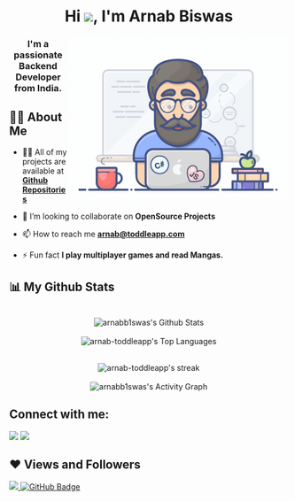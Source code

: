 <h1 align=center>Hi <img src="https://raw.githubusercontent.com/MartinHeinz/MartinHeinz/master/wave.gif" width="30px">, I'm Arnab Biswas</h1>
<img align=right alt="Coding" width="400" src="./icon/sidegif.gif">
<h3 align=center>I'm a passionate Backend Developer from India.</h3>

## 🙋‍♂️ About Me

- 👨‍💻 All of my projects are available at **[Github Repositories](https://github.com/arnabb1swas?tab=repositories)**

- 👯 I’m looking to collaborate on **OpenSource Projects**

- 📫 How to reach me **arnab@toddleapp.com**

- ⚡ Fun fact **I play multiplayer games and read Mangas.**


## 📊 My Github Stats

<p align="center">
 <br/>
    <img alt="arnabb1swas's Github Stats" src="https://github-readme-stats.vercel.app/api?username=arnab-toddleapp&count_private=true&layout=compact&show_icons=true&theme=tokyonight" />
<br/>
<br/>
     <img alt="arnab-toddleapp's Top Languages" src="https://github-readme-stats.vercel.app/api/top-langs/?username=arnab-toddleapp&count_private=true&langs_count=20&layout=compact&show_icons=true&theme=tokyonight" />
<br/>
</p>
<p align="center">
  <br/>
    <img title="Arnab Biswas's streak" alt="arnab-toddleapp's streak" src="https://github-readme-streak-stats.herokuapp.com?user=arnab-toddleapp&count_private=true&theme=tokyonight&hide_border=true&date_format=j%20M%5B%20Y%5D" />
  <br/>
  <br/>
    <img title="Arnab Biswas's streak" alt="arnabb1swas's Activity Graph" src="https://activity-graph.herokuapp.com/graph?username=arnab-toddleapp&count_private=true&bg_color=0D1117&color=5BCDEC&line=5BCDEC&point=FFFFFF&hide_border=true" />
  <br/>
</p>

<p align=left>

## Connect with me:
<a target="_blank" href = "https://www.linkedin.com/in/arnabb1swas"><img src="https://img.icons8.com/fluent/48/000000/linkedin.png"/></a>
<a target="_blank" href = "https://linktr.ee/arnabbiswas"><img src="https://img.icons8.com/fluent/48/000000/link.png"/></a>

## ❤ Views and Followers
<a target="_blank" href="https://github.com/arnab-toddleapp/">
    <img src="https://komarev.com/ghpvc/?username=arnab-toddleapp&style=flat-square">
</a>
<a target="_blank" href="https://github.com/arnab-toddleapp?tab=followers"><img src="https://img.shields.io/github/followers/arnab-toddleapp?label=Followers&style=social" alt="GitHub Badge"></a>

</p>
